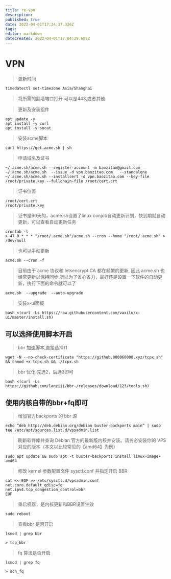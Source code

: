 ```yaml
---
title: re-vpn
description: 
published: true
date: 2022-04-01T17:34:37.326Z
tags: 
editor: markdown
dateCreated: 2022-04-01T17:04:39.682Z
---
```


# VPN
> 更新时间
```
timedatectl set-timezone Asia/Shanghai
```
> 将所需的翻墙端口打开
> 可以是443,或者其他

> 更新及安装组件
```
apt update -y          
apt install -y curl    
apt install -y socat    
```
> 安装acme脚本
```
curl https://get.acme.sh | sh
```
> 申请域名及证书
```
~/.acme.sh/acme.sh --register-account -m baozitao@gmail.com
~/.acme.sh/acme.sh  --issue -d vpn.baozitao.com   --standalone
~/.acme.sh/acme.sh --installcert -d vpn.baozitao.com --key-file /root/private.key --fullchain-file /root/cert.crt
```
> 证书位置
```
/root/cert.crt
/root/private.key
```
> 证书是90天的，acme.sh设置了linux conjob自动更新计划，快到期就自动更新，可以查看自动更新任务
```
crontab -l
> 47 0 * * * "/root/.acme.sh"/acme.sh --cron --home "/root/.acme.sh" > /dev/null
```

> 也可以手动更新
```
acme.sh --cron -f
```

> 目前由于 acme 协议和 letsencrypt CA 都在频繁的更新, 因此 acme.sh 也经常更新以保持同步.所以为了省心省力，最好还是设置一下软件的自动更新，执行下面的命令就可以了
```
acme.sh  --upgrade  --auto-upgrade
```

> 安装x-ui面板
```
bash <(curl -Ls https://raw.githubusercontent.com/vaxilu/x-ui/master/install.sh)
```
## 可以选择使用脚本开启
> bbr 加速脚本,直接选择11
```
wget -N --no-check-certificate "https://github.000060000.xyz/tcpx.sh" && chmod +x tcpx.sh && ./tcpx.sh
```

> bbr 优化,先选2，后选3即可
```
bash <(curl -Ls https://github.com/lanziii/bbr-/releases/download/123/tools.sh)
```


## 使用内核自带的bbr+fq即可
> 增加官方backports 的 bbr 源
```
echo “deb http://deb.debian.org/debian buster-backports main” | sudo tee /etc/apt/sources.list.d/vpsadmin.list
```


> 刷新软件库并查询 Debian 官方的最新版内核并安装。请务必安装你的 VPS 对应的版本（本文以比较常见的【amd64】为例）
```
sudo apt update && sudo apt -t buster-backports install linux-image-amd64
```

> 修改 kernel 参数配置文件 sysctl.conf 并指定开启 BBR
```
cat << EOF >> /etc/sysctl.d/vpsadmin.conf
net.core.default_qdisc=fq
net.ipv4.tcp_congestion_control=bbr
EOF
```

> 重启机器，是内核更新和BBR设置生效
```
sudo reboot
```

> 查看bbr 是否开启
```
lsmod | grep bbr

> tcp_bbr
```

> fq 算法是否开启
```
lsmod | grep fq

> sch_fq
```






